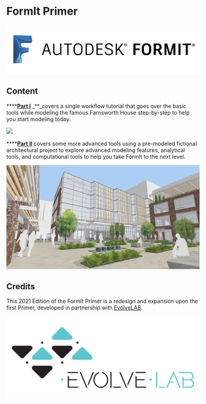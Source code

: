 # FormIt Primer

![](../.gitbook/assets/b5030b43-df24-4259-ad6a-94bcad61bc78.png)

## Content

\*\*\*\*[**Part I**](https://windows.help.formit.autodesk.com/building-the-farnsworth-house/part-i) _\*\*_covers a single workflow tutorial that goes over the basic tools while modeling the famous Farnsworth House step-by-step to help you start modeling today.

![](../.gitbook/assets/farnsworth-house%20%281%29.png)

\*\*\*\*[**Part II**](https://windows.help.formit.autodesk.com/building-the-farnsworth-house/part-ii) covers some more advanced tools using a pre-modeled fictional architectural project to explore advanced modeling features, analytical tools, and computational tools to help you take FormIt to the next level.

![](../.gitbook/assets/screen1.jpg)

## Credits

This 2021 Edition of the FormIt Primer is a redesign and expansion upon the first Primer, developed in partnership with [EvolveLAB](https://www.evolvelab.io/).

[![](../.gitbook/assets/evolvelab_logo__horizontal%20%281%29.png)](https://www.evolvelab.io/)


